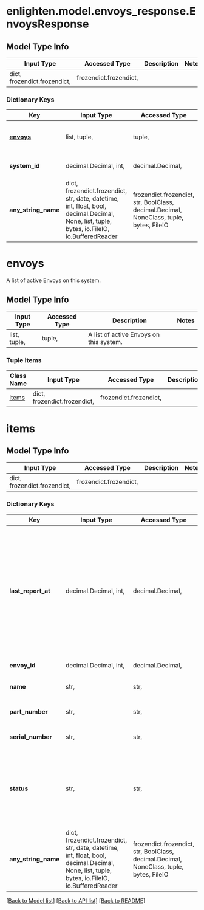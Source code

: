 # enlighten.model.envoys_response.EnvoysResponse

## Model Type Info
Input Type | Accessed Type | Description | Notes
------------ | ------------- | ------------- | -------------
dict, frozendict.frozendict,  | frozendict.frozendict,  |  | 

### Dictionary Keys
Key | Input Type | Accessed Type | Description | Notes
------------ | ------------- | ------------- | ------------- | -------------
**[envoys](#envoys)** | list, tuple,  | tuple,  | A list of active Envoys on this system. | 
**system_id** | decimal.Decimal, int,  | decimal.Decimal,  | The identifier of the system. | 
**any_string_name** | dict, frozendict.frozendict, str, date, datetime, int, float, bool, decimal.Decimal, None, list, tuple, bytes, io.FileIO, io.BufferedReader | frozendict.frozendict, str, BoolClass, decimal.Decimal, NoneClass, tuple, bytes, FileIO | any string name can be used but the value must be the correct type | [optional]

# envoys

A list of active Envoys on this system.

## Model Type Info
Input Type | Accessed Type | Description | Notes
------------ | ------------- | ------------- | -------------
list, tuple,  | tuple,  | A list of active Envoys on this system. | 

### Tuple Items
Class Name | Input Type | Accessed Type | Description | Notes
------------- | ------------- | ------------- | ------------- | -------------
[items](#items) | dict, frozendict.frozendict,  | frozendict.frozendict,  |  | 

# items

## Model Type Info
Input Type | Accessed Type | Description | Notes
------------ | ------------- | ------------- | -------------
dict, frozendict.frozendict,  | frozendict.frozendict,  |  | 

### Dictionary Keys
Key | Input Type | Accessed Type | Description | Notes
------------ | ------------- | ------------- | ------------- | -------------
**last_report_at** | decimal.Decimal, int,  | decimal.Decimal,  | The last time this Envoy submitted a report, by default expressed in Unix epoch time. When the &#x60;datetime_format&#x60; query parameter is &#x60;iso8601&#x60;, &#x60;last_report_at&#x60; is in ISO 8601 format. If Enlighten has no record of a report from this Envoy, returns null. | value must be a 64 bit integer
**envoy_id** | decimal.Decimal, int,  | decimal.Decimal,  | The Enlighten ID of the Envoy. | 
**name** | str,  | str,  | The human-friendly name of this Envoy. | 
**part_number** | str,  | str,  | The Enphase part number of this Envoy. | 
**serial_number** | str,  | str,  | The serial number of this Envoy. | 
**status** | str,  | str,  | The current status of this Envoy. * &#x60;normal&#x60; - The Envoy is operating normally. * &#x60;comm&#x60; - The Envoy is not communicating to Enlighten. | must be one of ["normal", "comm", ] 
**any_string_name** | dict, frozendict.frozendict, str, date, datetime, int, float, bool, decimal.Decimal, None, list, tuple, bytes, io.FileIO, io.BufferedReader | frozendict.frozendict, str, BoolClass, decimal.Decimal, NoneClass, tuple, bytes, FileIO | any string name can be used but the value must be the correct type | [optional]

[[Back to Model list]](../../README.md#documentation-for-models) [[Back to API list]](../../README.md#documentation-for-api-endpoints) [[Back to README]](../../README.md)

